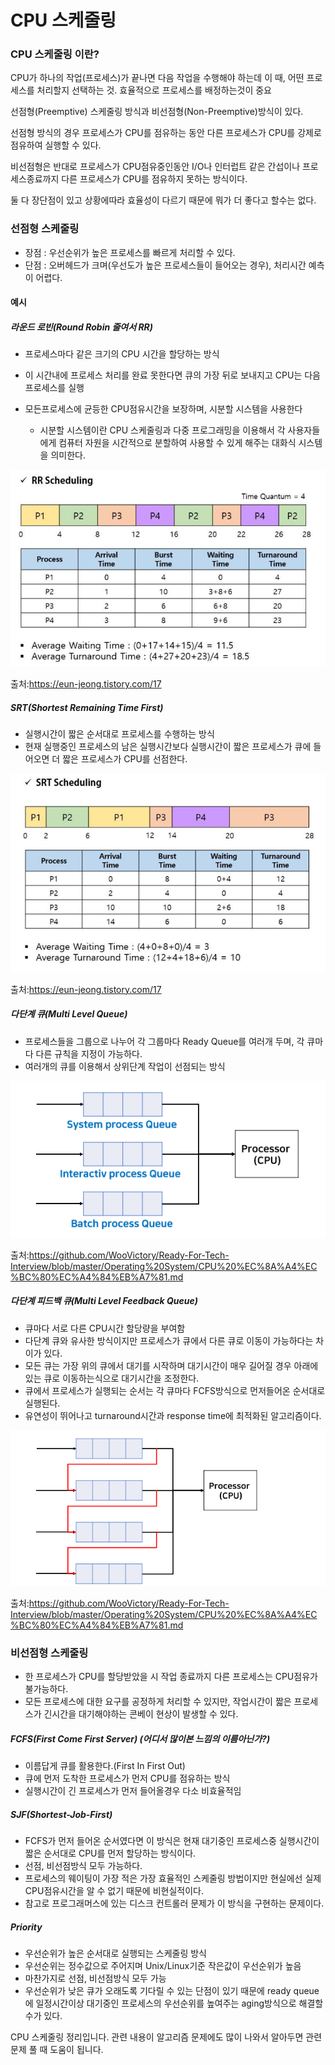 # CPU 스케줄링

### CPU 스케줄링 이란?

CPU가 하나의 작업(프로세스)가 끝나면 다음 작업을 수행해야 하는데 이 때, 어떤 프로세스를 처리할지 선택하는 것. 효율적으로 프로세스를 배정하는것이 중요

선점형(Preemptive) 스케줄링 방식과 비선점형(Non-Preemptive)방식이 있다.

선점형 방식의 경우 프로세스가 CPU를 점유하는 동안 다른 프로세스가 CPU를 강제로 점유하여 실행할 수 있다.

비선점형은 반대로 프로세스가 CPU점유중인동안 I/O나 인터럽트 같은 간섭이나 프로세스종료까지 다른 프로세스가 CPU를 점유하지 못하는 방식이다.

둘 다 장단점이 있고 상황에따라 효율성이 다르기 때문에 뭐가 더 좋다고 할수는 없다.

### 선점형 스케줄링

* 장점 : 우선순위가 높은 프로세스를 빠르게 처리할 수 있다.
* 단점 : 오버헤드가 크며(우선도가 높은 프로세스들이 들어오는 경우), 처리시간 예측이 어렵다.

#### 예시

##### 라운드 로빈(Round Robin 줄여서 RR)

* 프로세스마다 같은 크기의 CPU 시간을 할당하는 방식

* 이 시간내에 프로세스 처리를 완료 못한다면 큐의 가장 뒤로 보내지고 CPU는 다음 프로세스를 실행
* 모든프로세스에 균등한 CPU점유시간을 보장하며, 시분할 시스템을 사용한다
  * 시분할 시스템이란 CPU 스케줄링과 다중 프로그래밍을 이용해서 각 사용자들에게 컴퓨터 자원을 시간적으로 분할하여 사용할 수 있게 해주는 대화식 시스템을 의미한다.

![image-20210917170046578](cpu_scheduling_yoonseok.assets/image-20210917170046578.png)

출처:https://eun-jeong.tistory.com/17

##### SRT(Shortest Remaining Time First)

* 실행시간이 짧은 순서대로 프로세스를 수행하는 방식
* 현재 실행중인 프로세스의 남은 실행시간보다 실행시간이 짧은 프로세스가 큐에 들어오면 더 짧은 프로세스가 CPU를 선점한다.

![image-20210917170354297](cpu_scheduling_yoonseok.assets/image-20210917170354297.png)

출처:https://eun-jeong.tistory.com/17

##### 다단계 큐(Multi Level Queue)

* 프로세스들을 그룹으로 나누어 각 그룹마다 Ready Queue를 여러개 두며, 각 큐마다 다른 규칙을 지정이 가능하다.
* 여러개의 큐를 이용해서 상위단계 작업이 선점되는 방식

![image-20210917170639978](cpu_scheduling_yoonseok.assets/image-20210917170639978.png)

출처:https://github.com/WooVictory/Ready-For-Tech-Interview/blob/master/Operating%20System/CPU%20%EC%8A%A4%EC%BC%80%EC%A4%84%EB%A7%81.md

##### 다단계 피드백 큐(Multi Level Feedback Queue)

* 큐마다 서로 다른 CPU시간 할당량을 부여함
* 다단계 큐와 유사한 방식이지만 프로세스가 큐에서 다른 큐로 이동이 가능하다는 차이가 있다.
* 모든 큐는 가장 위의 큐에서 대기를 시작하며 대기시간이 매우 길어질 경우 아래에 있는 큐로 이동하는식으로 대기시간을 조정한다.
* 큐에서 프로세스가 실행되는 순서는 각 큐마다 FCFS방식으로 먼저들어온 순서대로 실행된다.
* 유연성이 뛰어나고 turnaround시간과 response time에 최적화된 알고리즘이다.

![image-20210917172038539](cpu_scheduling_yoonseok.assets/image-20210917172038539.png)

출처:https://github.com/WooVictory/Ready-For-Tech-Interview/blob/master/Operating%20System/CPU%20%EC%8A%A4%EC%BC%80%EC%A4%84%EB%A7%81.md



### 비선점형 스케줄링

* 한 프로세스가 CPU를 할당받았을 시 작업 종료까지 다른 프로세스는 CPU점유가 불가능하다.
* 모든 프로세스에 대한 요구를 공정하게 처리할 수 있지만, 작업시간이 짧은 프로세스가 긴시간을 대기해야하는 콘베이 현상이 발생할 수 있다.

##### FCFS(First Come First Server) (어디서 많이본 느낌의 이름아닌가?)

* 이름답게 큐를 활용한다.(First In First Out)
* 큐에 먼저 도착한 프로세스가 먼저 CPU를 점유하는 방식
* 실행시간이 긴 프로세스가 먼저 들어올경우 다소 비효율적임



##### SJF(Shortest-Job-First)

* FCFS가 먼저 들어온 순서였다면 이 방식은 현재 대기중인 프로세스중 실행시간이 짧은 순서대로 CPU를 먼저 할당하는 방식이다.
* 선점, 비선점방식 모두 가능하다.
* 프로세스의 웨이팅이 가장 적은 가장 효율적인 스케줄링 방법이지만 현실에선 실제 CPU점유시간을 알 수 없기 때문에 비현실적이다.
* 참고로 프로그래머스에 있는 디스크 컨트롤러 문제가 이 방식을 구현하는 문제이다.

##### Priority

* 우선순위가 높은 순서대로 실행되는 스케줄링 방식
* 우선순위는 정수값으로 주어지며 Unix/Linux기준 작은값이 우선순위가 높음
* 마찬가지로 선점, 비선점방식 모두 가능
* 우선순위가 낮은 큐가 오래도록 기다릴 수 있는 단점이 있기 때문에 ready queue에 일정시간이상 대기중인 프로세스의 우선순위를 높여주는 aging방식으로 해결할수가 있다.



CPU 스케줄링 정리입니다. 관련 내용이 알고리즘 문제에도 많이 나와서 알아두면 관련 문제 풀 때 도움이 됩니다.